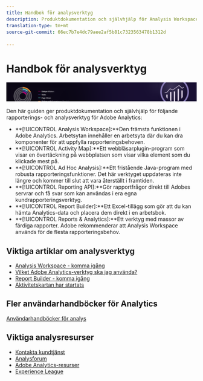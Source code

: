 ```yaml
---
title: Handbok för analysverktyg
description: Produktdokumentation och självhjälp för Analysis Workspace, Activity Map, Report Builder, Reporting API samt Reports & Analytics (tidigare Omniture Analytics-produkter).
translation-type: tm+mt
source-git-commit: 66ec7b7e4dc79aee2af5b81c7323563478b1312d

---
```



# Handbok för analysverktyg

![Banderoll](../../assets/doc_banner_analyze.png)

Den här guiden ger produktdokumentation och självhjälp för följande rapporterings- och analysverktyg för Adobe Analytics:

* **[!UICONTROL Analysis Workspace]:**Den främsta funktionen i Adobe Analytics. Arbetsytan innehåller en arbetsyta där du kan dra komponenter för att uppfylla rapporteringsbehoven.
* **[!UICONTROL Activity Map]:**Ett webbläsarplugin-program som visar en övertäckning på webbplatsen som visar vilka element som du klickade mest på.
* **[!UICONTROL Ad Hoc Analysis]:**Ett fristående Java-program med robusta rapporteringsfunktioner. Det här verktyget uppdateras inte längre och kommer till slut att vara återställt i framtiden.
* **[!UICONTROL Reporting API]:**Gör rapportfrågor direkt till Adobes servrar och få svar som kan användas i era egna kundrapporteringsverktyg.
* **[!UICONTROL Report Builder]:**Ett Excel-tillägg som gör att du kan hämta Analytics-data och placera dem direkt i en arbetsbok.
* **[!UICONTROL Reports & Analytics]:**Ett verktyg med massor av färdiga rapporter. Adobe rekommenderar att Analysis Workspace används för de flesta rapporteringsbehov.

## Viktiga artiklar om analysverktyg

* [Analysis Workspace - komma igång](analysis-workspace/home.md)
* [Vilket Adobe Analytics-verktyg ska jag använda?](/help/admin/c-analytics-product-comparison/which-analytics-tool.md)
* [Report Builder - komma igång](report-builder/home.md)
* [Aktivitetskartan har startats](activity-map/activity-map.md)

## Fler användarhandböcker för Analytics

[Användarhandböcker för analys](/help/landing/home.md)

## Viktiga analysresurser

* [Kontakta kundtjänst](https://helpx.adobe.com/se/contact/enterprise-support.ec.html)
* [Analysforum](https://forums.adobe.com/community/experience-cloud/analytics-cloud/analytics)
* [Adobe Analytics-resurser](https://forums.adobe.com/message/10660755)
* [Experience League](https://landing.adobe.com/experience-league/)
